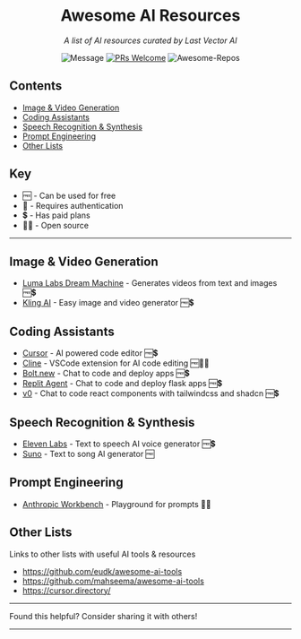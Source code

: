 <div align="center">

# Awesome AI Resources

_A list of AI resources curated by Last Vector AI_

![Message](https://img.shields.io/badge/I%20%E2%9D%A4%20-OpenSource-%23ff0055) [![PRs Welcome](https://img.shields.io/badge/PRs-welcome-brightgreen.svg?style=flat-square)](http://makeapullrequest.com)
![Awesome-Repos](https://img.shields.io/badge/Awesome--repos-%23ff0055)

</div>

## Contents

-  [Image & Video Generation](#image--video-generation)
-  [Coding Assistants](#coding-assistants)
-  [Speech Recognition & Synthesis](#speech-recognition--synthesis)
-  [Prompt Engineering](#prompt-engineering)
-  [Other Lists](#other-lists)

## Key

-  🆓 - Can be used for free
-  🔐 - Requires authentication
-  💲 - Has paid plans
-  👨‍💻 - Open source

---

## Image & Video Generation

-  [Luma Labs Dream Machine](https://lumalabs.ai/dream-machine) - Generates videos from text and images 🆓💲
-  [Kling AI](https://klingai.com) - Easy image and video generator 🆓💲

## Coding Assistants

-  [Cursor](https://www.cursor.com/) - AI powered code editor 🆓💲
-  [Cline](https://github.com/cline/cline) - VSCode extension for AI code editing 🆓👨‍💻
-  [Bolt.new](https://bolt.new/) - Chat to code and deploy apps 🆓💲
-  [Replit Agent](https://replit.com/) - Chat to code and deploy flask apps 🆓💲
-  [v0](https://v0.dev/) - Chat to code react components with tailwindcss and shadcn 🆓💲

## Speech Recognition & Synthesis

-  [Eleven Labs](https://elevenlabs.io/) - Text to speech AI voice generator 🆓💲
-  [Suno](https://suno.com/) - Text to song AI generator 🆓

## Prompt Engineering

- [Anthropic Workbench](https://console.anthropic.com/) - Playground for prompts 🔐💲

## Other Lists

Links to other lists with useful AI tools & resources

-  https://github.com/eudk/awesome-ai-tools
-  https://github.com/mahseema/awesome-ai-tools
- https://cursor.directory/

---

Found this helpful? Consider sharing it with others!

---
